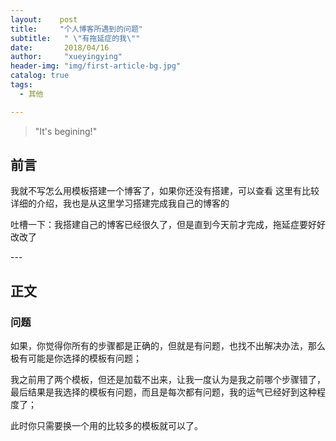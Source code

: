 ```yaml
---
layout:    post
title:     "个人博客所遇到的问题"
subtitle:   " \"有拖延症的我\""
date:       2018/04/16
author:     "xueyingying"
header-img: "img/first-article-bg.jpg"
catalog: true
tags:
  - 其他

---
```


>"It's begining!"  


## 前言
我就不写怎么用模板搭建一个博客了，如果你还没有搭建，可以查看<a src="http://www.webcaofan.com"/>
这里有比较详细的介绍，我也是从这里学习搭建完成我自己的博客的

吐槽一下：我搭建自己的博客已经很久了，但是直到今天前才完成，拖延症要好好改改了

<p id="build"></p>
---

## 正文

### 问题

如果，你觉得你所有的步骤都是正确的，但就是有问题，也找不出解决办法，那么极有可能是你选择的模板有问题；

我之前用了两个模板，但还是加载不出来，让我一度认为是我之前哪个步骤错了，最后结果是我选择的模板有问题，而且是每次都有问题，我的运气已经好到这种程度了；

此时你只需要换一个用的比较多的模板就可以了。
